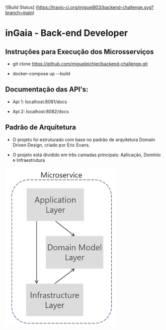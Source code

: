 ![Build Status] (https://travis-ci.org/miguel803/backend-challenge.svg?branch=main)

# inGaia - Back-end Developer

## Instruções para Execução dos Microsserviços

- git clone https://github.com/migueleichler/backend-challenge.git

- docker-compose up --build

## Documentação das API's:

- Api 1: localhost:8081/docs

- Api 2: localhost:8082/docs

## Padrão de Arquitetura

- O projeto foi estruturado com base no padrão de arquitetura Domain Driven Design, criado por Eric Evans.

- O projeto está dividido em três camadas principais: Aplicação, Domínio e Infraestrutura

![Imagem Ilustrativa](https://github.com/miguel803/backend-challenge/blob/main/docs/arquitetura/ddd-layers.png)
